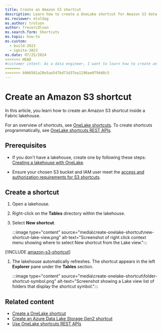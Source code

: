 ```yaml
---
title: Create an Amazon S3 shortcut
description: Learn how to create a OneLake shortcut for Amazon S3 data access inside a Microsoft Fabric lakehouse.
ms.reviewer: eloldag
ms.author: trolson
author: TrevorLOlson
ms.search.form: Shortcuts
ms.topic: how-to
ms.custom:
  - build-2023
  - ignite-2023
ms.date: 07/25/2024
<<<<<<< HEAD
#customer intent: As a data engineer, I want to learn how to create an Amazon S3 shortcut inside a Fabric lakehouse so that I can efficiently access and manage S3 data within the lakehouse environment.
=======
>>>>>>> b966501a28e5aa547bd71d37ea1196ae0794d8c5
---
```


# Create an Amazon S3 shortcut

In this article, you learn how to create an Amazon S3 shortcut inside a Fabric lakehouse.

For an overview of shortcuts, see [OneLake shortcuts](onelake-shortcuts.md). To create shortcuts programmatically, see [OneLake shortcuts REST APIs](onelake-shortcuts-rest-api.md).

## Prerequisites

- If you don't have a lakehouse, create one by following these steps: [Creating a lakehouse with OneLake](create-lakehouse-onelake.md).

- Ensure your chosen S3 bucket and IAM user meet the [access and authorization requirements for S3 shortcuts](onelake-shortcuts.md#s3-shortcuts).

## Create a shortcut

1. Open a lakehouse.

1. Right-click on the **Tables** directory within the lakehouse.

1. Select **New shortcut**.

   :::image type="content" source="media\create-onelake-shortcut\new-shortcut-lake-view.png" alt-text="Screenshot of right click context menu showing where to select New shortcut from the Lake view.":::

[!INCLUDE [amazon-s3-shortcut](../includes/amazon-s3-shortcut.md)]

1. The lakehouse automatically refreshes. The shortcut appears in the left **Explorer** pane under the **Tables** section.

   :::image type="content" source="media\create-onelake-shortcut\folder-shortcut-symbol.png" alt-text="Screenshot showing a Lake view list of folders that display the shortcut symbol.":::

## Related content

- [Create a OneLake shortcut](create-onelake-shortcut.md)
- [Create an Azure Data Lake Storage Gen2 shortcut](create-adls-shortcut.md)
- [Use OneLake shortcuts REST APIs](onelake-shortcuts-rest-api.md)
